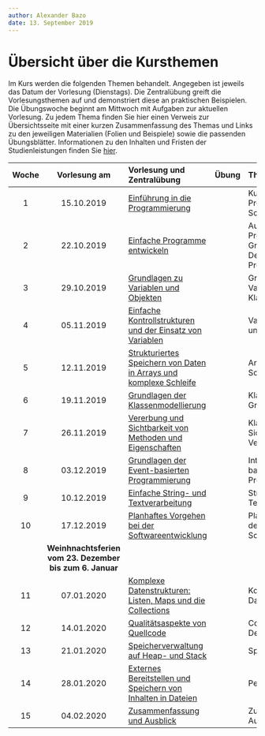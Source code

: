 ```yaml
---
author:	Alexander Bazo
date: 13. September 2019
---
```


# Übersicht über die Kursthemen

Im Kurs werden die folgenden Themen behandelt. Angegeben ist jeweils das Datum der Vorlesung (Dienstags). Die Zentralübung greift die Vorlesungsthemen auf und demonstriert diese an praktischen Beispielen. Die Übungswoche beginnt am Mittwoch mit Aufgaben zur aktuellen Vorlesung. Zu jedem Thema finden Sie hier einen Verweis zur Übersichtsseite mit einer kurzen Zusammenfassung des Themas und Links zu den jeweiligen Materialien (Folien und Beispiele) sowie die passenden Übungsblätter. Informationen zu den Inhalten und Fristen der Studienleistungen finden Sie [hier](../Studienleistung).

Woche | Vorlesung am | Vorlesung und Zentralübung | Übung | Themen
:----:|:------------:|:---------------------------|:------|:-----
1 | 15.10.2019 | [Einführung in die Programmierung](../01-Einfuerhung-in-die-Programmierung-und-die-Programmiersprachen) | |  Kursorganisation, Programmaufbau, Erste Schritte, Bouncer  |
2 | 22.10.2019 | [Einfache Programme entwickeln](../02-Einfache-Programme-entwickeln) | | Aufbau einfacher Programme, Java-Grundlagen, Dekomposition als Problemlösungsstrategie |
3 | 29.10.2019 | [Grundlagen zu Variablen und Objekten](../03-Variablen-und-Objekte) | | Grundlagen zu Variablen, Datentypen, Klassen und Objekten |
4 | 05.11.2019 | [Einfache Kontrollstrukturen und der Einsatz von Variablen](../04-Variablen-Ausdruecke-und-Kontrollstrukturen) | | Variablen, Ausdrücke und Kontrollstrukturen | 
5 | 12.11.2019 | [Strukturiertes Speichern von Daten in Arrays und komplexe Schleife](../05-Arrays-und-komplexe-Schleifen) | | Arrays und komplexe Schleifen | 
6 | 19.11.2019 | [Grundlagen der Klassenmodellierung](../06-Klassenmodellierung-1-Grundlagen) | | Klassenmodellierung 1: Grundlagen | 
7 | 26.11.2019 | [Vererbung und Sichtbarkeit von Methoden und Eigenschaften ](../07-Klassenmodellierung-2-Sichtbarkeit-und-Vererbung) | | Klassenmodellierung 2: Sichtbarkeit und Vererbung | 
8 | 03.12.2019 | [Grundlagen der Event-basierten Programmierung](../08-Interfaces-und-Event-basierte-Programmierung) | | Interfaces und Event-basierte Programmierung | 
9 | 10.12.2019 | [Einfache String- und Textverarbeitung](../09-Strings-und-Textverarbeitung) | | Strings und Textverarbeitung | 
10 | 17.12.2019 |[Planhaftes Vorgehen bei der Softwareentwicklung](../10-Planhaftes-Vorgehen-bei-der-Softwareentwicklung) | | Planhaftes Vorgehen bei der Softwareentwicklung | 
|| **Weinhnachtsferien vom 23. Dezember bis zum 6. Januar**
11 | 07.01.2020 | [Komplexe Datenstrukturen: Listen, Maps und die Collections](../11-Komplexe-Datenstrukturen) | |Komplexe Datenstrukturen | 
12 | 14.01.2020 | [Qualitätsaspekte von Quellcode](../12-Codequalitaet-und-Debugging) | | Codequalität und Debugging | 
13 | 21.01.2020 | [Speicherverwaltung auf Heap- und Stack ](../13-Speicher-und-Exceptions) | | Speicher und Exceptions | 
14 | 28.01.2020 | [Externes Bereitstellen und Speichern von Inhalten in Dateien](../14-Persistente-Daten) | | Persistente Daten | 
15 | 04.02.2020 | [Zusammenfassung und Ausblick](../15-Zusammenfassung-und-Ausblick) | |Zusammenfassung und Ausblick | 